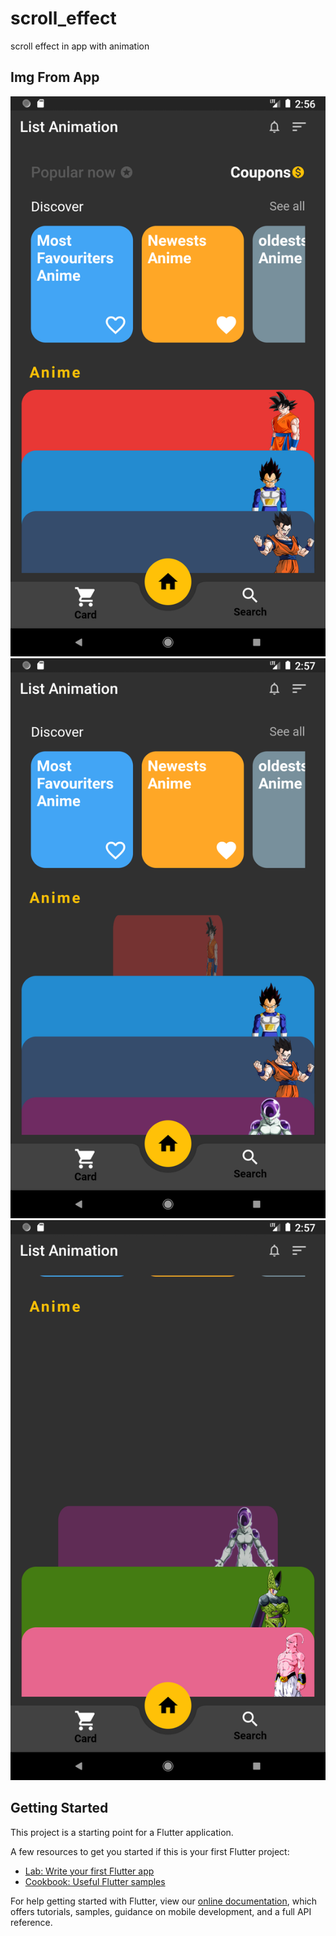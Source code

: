 # scroll_effect

scroll effect in app with animation
## Img From App
![Screenshot](img_from_app/1.png)
![Screenshot](img_from_app/2.png)
![Screenshot](img_from_app/3.png)
## Getting Started

This project is a starting point for a Flutter application.

A few resources to get you started if this is your first Flutter project:

- [Lab: Write your first Flutter app](https://flutter.dev/docs/get-started/codelab)
- [Cookbook: Useful Flutter samples](https://flutter.dev/docs/cookbook)

For help getting started with Flutter, view our
[online documentation](https://flutter.dev/docs), which offers tutorials,
samples, guidance on mobile development, and a full API reference.
